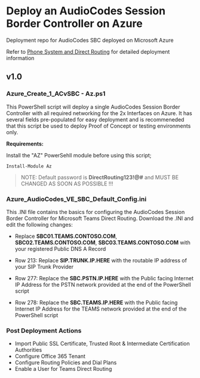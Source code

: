 # Deploy an AudioCodes Session Border Controller on Azure
Deployment repo for AudioCodes SBC deployed on Microsoft Azure

Refer to [Phone System and Direct Routing](https://docs.microsoft.com/en-us/MicrosoftTeams/direct-routing-landing-page) for detailed deployment information

## v1.0

### Azure_Create_1_ACvSBC - Az.ps1

This PowerShell script will deploy a single AudioCodes Session Border Controller with all required networking for the 2x Interfaces on Azure. It has several fields pre-populated for easy deployment and is recommeneded that this script be used to deploy Proof of Concept or testing environments only.

**Requirements:**

Install the "AZ" PowerSehll module before using this script;

`Install-Module Az`

> NOTE: Default password is **DirectRouting123!@#** and MUST BE CHANGED AS SOON AS POSSIBLE !!!

### Azure_AudioCodes_VE_SBC_Default_Config.ini

This .INI file contains the basics for configuring the AudioCodes Session Border Controller for Microsoft Teams Direct Routing. Download the .INI and edit the following changes:

- Replace **SBC01.TEAMS.CONTOSO.COM**, **SBC02.TEAMS.CONTOSO.COM**, **SBC03.TEAMS.CONTOSO.COM** with your registered Public DNS A Record

- Row 213: Replace **SIP.TRUNK.IP.HERE** with the routable IP address of your SIP Trunk Provider

- Row 277: Replace the **SBC.PSTN.IP.HERE** with the Public facing Internet IP Address for the PSTN network provided at the end of the PowerShell script

- Row 278: Replace the **SBC.TEAMS.IP.HERE** with the Public facing Internet IP Address for the TEAMS network provided at the end of the PowerShell script

### Post Deployment Actions

- Import Public SSL Certificate, Trusted Root & Intermediate Certification Authorities
- Configure Office 365 Tenant
- Configure Routing Policies and Dial Plans
- Enable a User for Teams Direct Routing
